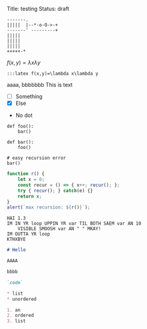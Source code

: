Title: testing
Status: draft

```{.kroki type="svgbob"}
-------.
|||||  |--*-o-O->-+
-------' ---------+
|||||
|||||
|||||
+++++-*
```

$f(x,y)=\lambda x\lambda y$

`:::latex f(x,y)=\lambda x\lambda y`

aaaa, bbbbbbb This is text

* [ ] Something
* [X] Else
* No dot

```py3
def foo():
    bar()

def bar():
    foo()

# easy recursion error
bar()
```

```js
function r() {
    let x = 0;
    const recur = () => { x++; recur(); };
    try { recur(); } catch(e) {}
    return x;
}
alert(`max recursion: ${r()}`);
```

```lolcode
HAI 1.3
IM IN YR loop UPPIN YR var TIL BOTH SAEM var AN 10
	VISIBLE SMOOSH var AN " " MKAY!
IM OUTTA YR loop
KTHXBYE
```

```markdown
# Hello

AAAA

bbbb

`code`

* list
* unordered

1. an
2. ordered
3. list
```
